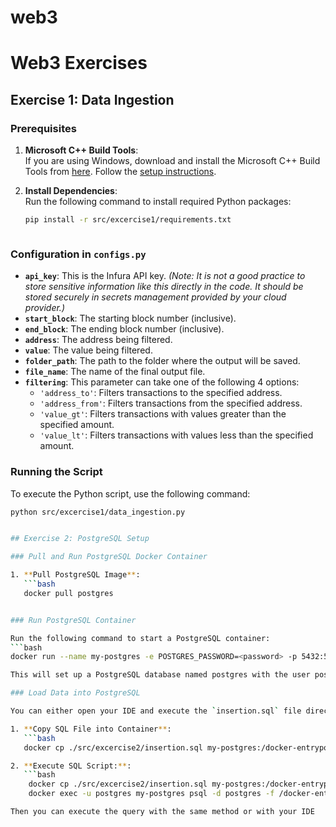 # web3

# Web3 Exercises

## Exercise 1: Data Ingestion

### Prerequisites

1. **Microsoft C++ Build Tools**:  
   If you are using Windows, download and install the Microsoft C++ Build Tools from [here](https://visualstudio.microsoft.com/visual-cpp-build-tools/). Follow the [setup instructions](https://stackoverflow.com/questions/64261546/how-to-solve-error-microsoft-visual-c-14-0-or-greater-is-required-when-inst).

2. **Install Dependencies**:  
   Run the following command to install required Python packages:
   ```bash
   pip install -r src/excercise1/requirements.txt



### Configuration in `configs.py`

- **`api_key`**: This is the Infura API key. *(Note: It is not a good practice to store sensitive information like this directly in the code. It should be stored securely in secrets management provided by your cloud provider.)*
- **`start_block`**: The starting block number (inclusive).
- **`end_block`**: The ending block number (inclusive).
- **`address`**: The address being filtered.
- **`value`**: The value being filtered.
- **`folder_path`**: The path to the folder where the output will be saved.
- **`file_name`**: The name of the final output file.
- **`filtering`**: This parameter can take one of the following 4 options:
  - `'address_to'`: Filters transactions to the specified address.
  - `'address_from'`: Filters transactions from the specified address.
  - `'value_gt'`: Filters transactions with values greater than the specified amount.
  - `'value_lt'`: Filters transactions with values less than the specified amount.


### Running the Script

To execute the Python script, use the following command:
```bash
python src/excercise1/data_ingestion.py


## Exercise 2: PostgreSQL Setup

### Pull and Run PostgreSQL Docker Container

1. **Pull PostgreSQL Image**:
   ```bash
   docker pull postgres


### Run PostgreSQL Container

Run the following command to start a PostgreSQL container:
```bash
docker run --name my-postgres -e POSTGRES_PASSWORD=<password> -p 5432:5432 -d postgres

This will set up a PostgreSQL database named postgres with the user postgres and the specified <password>, accessible on localhost at port 5432.

### Load Data into PostgreSQL

You can either open your IDE and execute the `insertion.sql` file directly or follow these steps:

1. **Copy SQL File into Container**:
   ```bash
   docker cp ./src/excercise2/insertion.sql my-postgres:/docker-entrypoint-initdb.d/dump.sql

2. **Execute SQL Script:**:
   ```bash
    docker cp ./src/excercise2/insertion.sql my-postgres:/docker-entrypoint-initdb.d/dump.sql
    docker exec -u postgres my-postgres psql -d postgres -f /docker-entrypoint-initdb.d/dump.sql

Then you can execute the query with the same method or with your IDE




